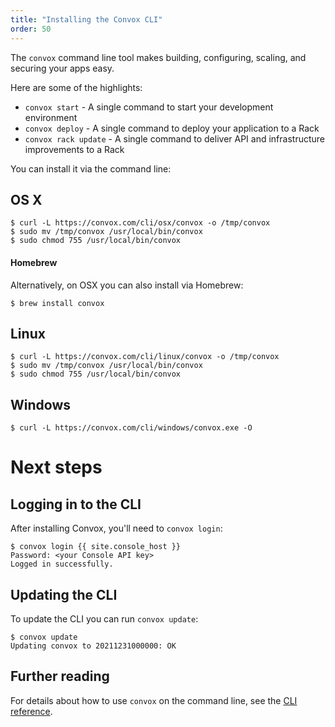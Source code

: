 ```yaml
---
title: "Installing the Convox CLI"
order: 50
---
```


The `convox` command line tool makes building, configuring, scaling, and securing your apps easy.

Here are some of the highlights:

* `convox start` - A single command to start your development environment
* `convox deploy` - A single command to deploy your application to a Rack
* `convox rack update` - A single command to deliver API and infrastructure improvements to a Rack

You can install it via the command line:

## OS X

    $ curl -L https://convox.com/cli/osx/convox -o /tmp/convox
    $ sudo mv /tmp/convox /usr/local/bin/convox
    $ sudo chmod 755 /usr/local/bin/convox

#### Homebrew

Alternatively, on OSX you can also install via Homebrew:

    $ brew install convox

## Linux

    $ curl -L https://convox.com/cli/linux/convox -o /tmp/convox
    $ sudo mv /tmp/convox /usr/local/bin/convox
    $ sudo chmod 755 /usr/local/bin/convox

## Windows

    $ curl -L https://convox.com/cli/windows/convox.exe -O

# Next steps

## Logging in to the CLI

After installing Convox, you'll need to `convox login`:

    $ convox login {{ site.console_host }}
    Password: <your Console API key>
    Logged in successfully.

## Updating the CLI

To update the CLI you can run `convox update`:

    $ convox update
    Updating convox to 20211231000000: OK

## Further reading

For details about how to use `convox` on the command line, see the [CLI reference](/docs/cli/).
